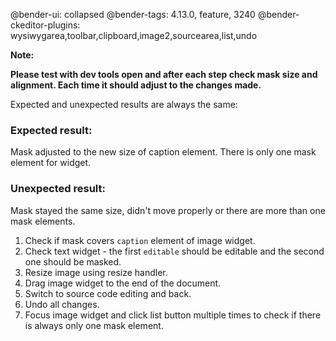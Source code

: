 @bender-ui: collapsed
@bender-tags: 4.13.0, feature, 3240
@bender-ckeditor-plugins: wysiwygarea,toolbar,clipboard,image2,sourcearea,list,undo

**Note:**

**Please test with dev tools open and after each step check mask size and alignment. Each time it should adjust to the changes made.**

Expected and unexpected results are always the same:

### Expected result:
Mask adjusted to the new size of caption element. There is only one mask element for widget.
### Unexpected result:
Mask stayed the same size, didn't move properly or there are more than one mask elements.

1. Check if mask covers `caption` element of image widget.
1. Check text widget - the first `editable` should be editable and the second one should be masked.
1. Resize image using resize handler.
1. Drag image widget to the end of the document.
1. Switch to source code editing and back.
1. Undo all changes.
1. Focus image widget and click list button multiple times to check if there is always only one mask element.
